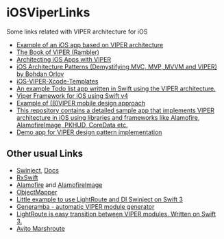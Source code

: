 # iOSViperLinks
Some links related with VIPER architecture for iOS

* [Example of an iOS app based on VIPER architecture](https://github.com/aspirity-ru/ViperListExample-iOS)  
* [The Book of VIPER (Rambler)](https://github.com/strongself/The-Book-of-VIPER)
* [Architecting iOS Apps with VIPER](https://www.objc.io/issues/13-architecture/viper/)
* [iOS Architecture Patterns (Demystifying MVC, MVP, MVVM and VIPER) by Bohdan Orlov](https://medium.com/ios-os-x-development/ios-architecture-patterns-ecba4c38de52)
* [iOS-VIPER-Xcode-Templates](https://github.com/infinum/iOS-VIPER-Xcode-Templates)
* [An example Todo list app written in Swift using the VIPER architecture.](https://github.com/mutualmobile/VIPER-SWIFT)
* [Viper Framework for iOS using Swift v4](https://github.com/ferranabello/Viperit)
* [Example of (B)VIPER mobile design approach](https://github.com/nzaghini/b-viper)
* [This repository contains a detailed sample app that implements VIPER architecture in iOS using libraries and frameworks like Alamofire, AlamofireImage, PKHUD, CoreData etc.](https://github.com/MindorksOpenSource/iOS-Viper-Architecture)
* [Demo app for VIPER design pattern implementation](https://github.com/pedrohperalta/Articles-iOS-VIPER)



## Other usual Links
* [Swinject](https://github.com/Swinject/Swinject), [Docs](https://github.com/Swinject/Swinject/blob/master/Documentation/)
* [RxSwift](https://github.com/ReactiveX/RxSwift)
* [Alamofire](https://github.com/Alamofire/Alamofire) and [AlamofireImage](https://github.com/Alamofire/AlamofireImage)
* [ObjectMapper](https://github.com/Hearst-DD/ObjectMapper)
* [Little example to use LightRoute and DI Swinject on Swift 3](https://github.com/SpectralDragon/Viper-LightRoute-Swinject)
* [Generamba - automatic VIPER module generator](https://github.com/rambler-digital-solutions/Generamba)
* [LightRoute is easy transition between VIPER modules. Written on Swift 3.](https://github.com/SpectralDragon/LightRoute)
* [Avito Marshroute](https://github.com/avito-tech/Marshroute)
